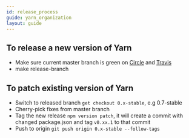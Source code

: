 ```yaml
---
id: release_process
guide: yarn_organization
layout: guide
---
```


## To release a new version of Yarn

* Make sure current master branch is green on [Circle](https://circleci.com/gh/yarnpkg/yarn) and [Travis](https://travis-ci.com/yarnpkg/yarn/builds)
* make release-branch

## To patch existing version of Yarn

* Switch to released branch `get checkout 0.x-stable`, e.g 0.7-stable
* Cherry-pick fixes from master branch
* Tag the new release `npm version patch`, it will create a commit with changed package.json and tag `v0.xx.1` to that commit
* Push to origin `git push origin 0.x-stable --follow-tags`
